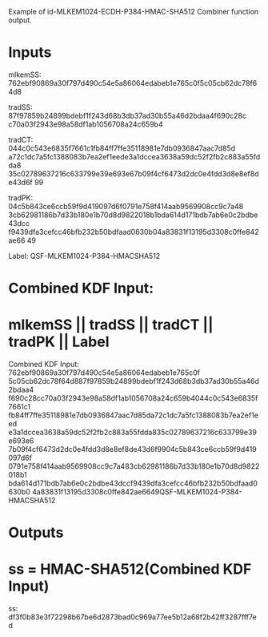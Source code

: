 Example of id-MLKEM1024-ECDH-P384-HMAC-SHA512 Combiner function output.

# Inputs
mlkemSS:
762ebf90869a30f797d490c54e5a86064edabeb1e765c0f5c05cb62dc78f64d8

tradSS:  87f97859b24899bdebf1f243d68b3db37ad30b55a46d2bdaa4f690c28c
c70a03f2943e98a58df1ab1056708a24c659b4

tradCT:  044c0c543e6835f7661c1fb84ff7ffe35118981e7db0936847aac7d85d
a72c1dc7a5fc1388083b7ea2ef1eede3a1dccea3638a59dc52f2fb2c883a55fdda8
35c02789637216c633799e39e693e67b09f4cf6473d2dc0e4fdd3d8e8ef8de43d6f
99

tradPK:  04c5b843ce6ccb59f9d419097d6f0791e758f414aab9569908cc9c7a48
3cb62981186b7d33b180e1b70d8d9822018b1bda614d171bdb7ab6e0c2bdbe43dcc
f9439dfa3cefcc46bfb232b50bdfaad0630b04a83831f13195d3308c0ffe842ae66
49

Label:  QSF-MLKEM1024-P384-HMACSHA512


# Combined KDF Input:
#  mlkemSS || tradSS || tradCT || tradPK || Label

Combined KDF Input: 762ebf90869a30f797d490c54e5a86064edabeb1e765c0f
5c05cb62dc78f64d887f97859b24899bdebf1f243d68b3db37ad30b55a46d2bdaa4
f690c28cc70a03f2943e98a58df1ab1056708a24c659b4044c0c543e6835f7661c1
fb84ff7ffe35118981e7db0936847aac7d85da72c1dc7a5fc1388083b7ea2ef1eed
e3a1dccea3638a59dc52f2fb2c883a55fdda835c02789637216c633799e39e693e6
7b09f4cf6473d2dc0e4fdd3d8e8ef8de43d6f9904c5b843ce6ccb59f9d419097d6f
0791e758f414aab9569908cc9c7a483cb62981186b7d33b180e1b70d8d9822018b1
bda614d171bdb7ab6e0c2bdbe43dccf9439dfa3cefcc46bfb232b50bdfaad0630b0
4a83831f13195d3308c0ffe842ae6649QSF-MLKEM1024-P384-HMACSHA512


# Outputs
# ss = HMAC-SHA512(Combined KDF Input)

ss:
df3f0b83e3f72298b67be6d2873bad0c969a77ee5b12a68f2b42ff3287fff7ed
